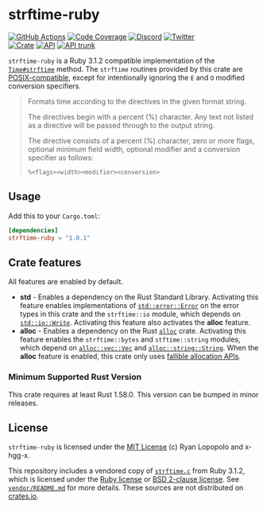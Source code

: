 # strftime-ruby

[![GitHub Actions](https://github.com/artichoke/strftime-ruby/workflows/CI/badge.svg)](https://github.com/artichoke/strftime-ruby/actions)
[![Code Coverage](https://codecov.artichokeruby.org/strftime-ruby/badges/flat.svg?nocache=2)](https://codecov.artichokeruby.org/strftime-ruby/index.html)
[![Discord](https://img.shields.io/discord/607683947496734760)](https://discord.gg/QCe2tp2)
[![Twitter](https://img.shields.io/twitter/follow/artichokeruby?label=Follow&style=social)](https://twitter.com/artichokeruby)
<br>
[![Crate](https://img.shields.io/crates/v/strftime-ruby.svg)](https://crates.io/crates/strftime-ruby)
[![API](https://docs.rs/strftime-ruby/badge.svg)](https://docs.rs/strftime-ruby)
[![API trunk](https://img.shields.io/badge/docs-trunk-blue.svg)](https://artichoke.github.io/strftime-ruby/strftime/)

`strftime-ruby` is a Ruby 3.1.2 compatible implementation of the
[`Time#strftime`] method. The `strftime` routines provided by this crate are
[POSIX-compatible], except for intentionally ignoring the `E` and `O` modified
conversion specifiers.

[`time#strftime`]: https://ruby-doc.org/core-3.1.2/Time.html#method-i-strftime
[posix-compatible]:
  https://pubs.opengroup.org/onlinepubs/9699919799/functions/strftime.html

> Formats time according to the directives in the given format string.
>
> The directives begin with a percent (%) character. Any text not listed as a
> directive will be passed through to the output string.
>
> The directive consists of a percent (%) character, zero or more flags,
> optional minimum field width, optional modifier and a conversion specifier as
> follows:
>
> ```text
> %<flags><width><modifier><conversion>
> ```

## Usage

Add this to your `Cargo.toml`:

```toml
[dependencies]
strftime-ruby = "1.0.1"
```

## Crate features

All features are enabled by default.

- **std** - Enables a dependency on the Rust Standard Library. Activating this
  feature enables implementations of [`std::error::Error`] on the error types in
  this crate and the `strftime::io` module, which depends on [`std::io::Write`].
  Activating this feature also activates the **alloc** feature.
- **alloc** - Enables a dependency on the Rust [`alloc`] crate. Activating this
  feature enables the `strftime::bytes` and `stftime::string` modules, which
  depend on [`alloc::vec::Vec`] and [`alloc::string::String`]. When the
  **alloc** feature is enabled, this crate only uses [fallible allocation APIs].

[`std::error::error`]: https://doc.rust-lang.org/std/error/trait.Error.html
[`std::io::write`]: https://doc.rust-lang.org/std/io/trait.Write.html
[`alloc`]: https://doc.rust-lang.org/alloc/
[`alloc::vec::vec`]: https://doc.rust-lang.org/alloc/vec/struct.Vec.html
[`alloc::string::string`]:
  https://doc.rust-lang.org/alloc/string/struct.String.html
[fallible allocation apis]:
  https://doc.rust-lang.org/alloc/vec/struct.Vec.html#method.try_reserve

### Minimum Supported Rust Version

This crate requires at least Rust 1.58.0. This version can be bumped in minor
releases.

## License

`strftime-ruby` is licensed under the [MIT License](LICENSE) (c) Ryan Lopopolo
and x-hgg-x.

This repository includes a vendored copy of [`strftime.c`] from Ruby 3.1.2,
which is licensed under the [Ruby license] or [BSD 2-clause license]. See
[`vendor/README.md`] for more details. These sources are not distributed on
[crates.io].

[`strftime.c`]: vendor/ruby-3.1.2/strftime.c
[ruby license]: vendor/ruby-3.1.2/COPYING
[bsd 2-clause license]: vendor/ruby-3.1.2/BSDL
[`vendor/readme.md`]: vendor/README.md
[crates.io]: https://crates.io/
